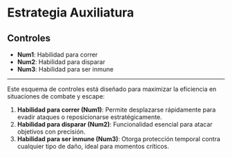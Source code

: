 # Estrategia Auxiliatura

## Controles
- **Num1**: Habilidad para correr
- **Num2**: Habilidad para disparar
- **Num3**: Habilidad para ser inmune

---

Este esquema de controles está diseñado para maximizar la eficiencia en situaciones de combate y escape:

1. **Habilidad para correr (Num1)**: Permite desplazarse rápidamente para evadir ataques o reposicionarse estratégicamente.
2. **Habilidad para disparar (Num2)**: Funcionalidad esencial para atacar objetivos con precisión.
3. **Habilidad para ser inmune (Num3)**: Otorga protección temporal contra cualquier tipo de daño, ideal para momentos críticos.

